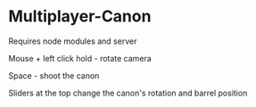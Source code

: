 # Multiplayer-Canon

Requires node modules and server

Mouse + left click hold - rotate camera

Space - shoot the canon

Sliders at the top change the canon's rotation and barrel position
